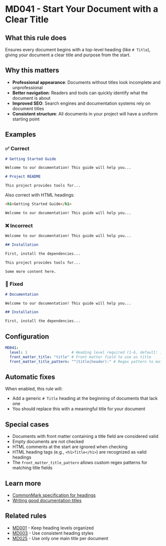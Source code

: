 # MD041 - Start Your Document with a Clear Title

## What this rule does

Ensures every document begins with a top-level heading (like `# Title`), giving your document a clear title and purpose from the start.

## Why this matters

- **Professional appearance**: Documents without titles look incomplete and unprofessional
- **Better navigation**: Readers and tools can quickly identify what the document is about
- **Improved SEO**: Search engines and documentation systems rely on document titles
- **Consistent structure**: All documents in your project will have a uniform starting point

## Examples

### ✅ Correct

```markdown
# Getting Started Guide

Welcome to our documentation! This guide will help you...
```

```markdown
# Project README

This project provides tools for...
```

Also correct with HTML headings:

```markdown
<h1>Getting Started Guide</h1>

Welcome to our documentation! This guide will help you...
```

### ❌ Incorrect  

```markdown
Welcome to our documentation! This guide will help you...

## Installation

First, install the dependencies...
```

```markdown
This project provides tools for...

Some more content here.
```

### 🔧 Fixed

```markdown
# Documentation

Welcome to our documentation! This guide will help you...

## Installation

First, install the dependencies...
```

## Configuration

```yaml
MD041:
  level: 1                    # Heading level required (1-6, default: 1)
  front_matter_title: "title" # Front matter field to use as title
  front_matter_title_pattern: "^(title|header):" # Regex pattern to match title fields in front matter
```

## Automatic fixes

When enabled, this rule will:

- Add a generic `# Title` heading at the beginning of documents that lack one
- You should replace this with a meaningful title for your document

## Special cases

- Documents with front matter containing a title field are considered valid
- Empty documents are not checked
- HTML comments at the start are ignored when checking
- HTML heading tags (e.g., `<h1>Title</h1>`) are recognized as valid headings
- The `front_matter_title_pattern` allows custom regex patterns for matching title fields

## Learn more

- [CommonMark specification for headings](https://spec.commonmark.org/0.31.2/#atx-headings)
- [Writing good documentation titles](https://www.writethedocs.org/guide/writing/beginners-guide-to-docs/#structure)

## Related rules

- [MD001](md001.md) - Keep heading levels organized
- [MD003](md003.md) - Use consistent heading styles  
- [MD025](md025.md) - Use only one main title per document
